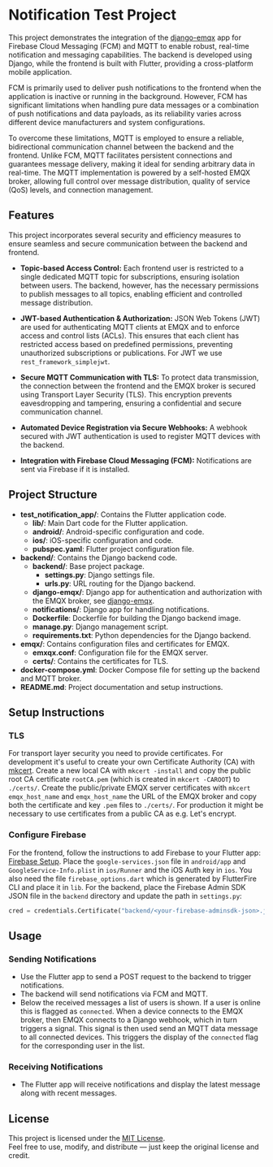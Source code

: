 # Notification Test Project

This project demonstrates the integration of the [django-emqx](https://github.com/jakobatgithub/django-emqx) app for Firebase Cloud Messaging (FCM) and MQTT to enable robust, real-time notification and messaging capabilities. The backend is developed using Django, while the frontend is built with Flutter, providing a cross-platform mobile application.

FCM is primarily used to deliver push notifications to the frontend when the application is inactive or running in the background. However, FCM has significant limitations when handling pure data messages or a combination of push notifications and data payloads, as its reliability varies across different device manufacturers and system configurations.

To overcome these limitations, MQTT is employed to ensure a reliable, bidirectional communication channel between the backend and the frontend. Unlike FCM, MQTT facilitates persistent connections and guarantees message delivery, making it ideal for sending arbitrary data in real-time. The MQTT implementation is powered by a self-hosted EMQX broker, allowing full control over message distribution, quality of service (QoS) levels, and connection management.

## Features

This project incorporates several security and efficiency measures to ensure seamless and secure communication between the backend and frontend.

- **Topic-based Access Control:**
    Each frontend user is restricted to a single dedicated MQTT topic for subscriptions, ensuring isolation between users. The backend, however, has the necessary permissions to publish messages to all topics, enabling efficient and controlled message distribution.

- **JWT-based Authentication & Authorization:**
    JSON Web Tokens (JWT) are used for authenticating MQTT clients at EMQX and to enforce access and control lists (ACLs). This ensures that each client has restricted access based on predefined permissions, preventing unauthorized subscriptions or publications. For JWT we use `rest_framework_simplejwt`.

- **Secure MQTT Communication with TLS:**
    To protect data transmission, the connection between the frontend and the EMQX broker is secured using Transport Layer Security (TLS). This encryption prevents eavesdropping and tampering, ensuring a confidential and secure communication channel.

- **Automated Device Registration via Secure Webhooks:**
    A webhook secured with JWT authentication is used to register MQTT devices with the backend.

- **Integration with Firebase Cloud Messaging (FCM):**
    Notifications are sent via Firebase if it is installed.

## Project Structure

- **test_notification_app/**: Contains the Flutter application code.
  - **lib/**: Main Dart code for the Flutter application.
  - **android/**: Android-specific configuration and code.
  - **ios/**: iOS-specific configuration and code.
  - **pubspec.yaml**: Flutter project configuration file.
- **backend/**: Contains the Django backend code.
  - **backend/**: Base project package.
    - **settings.py**: Django settings file.
    - **urls.py**: URL routing for the Django backend.
  - **django-emqx/**: Django app for authentication and authorization with the EMQX broker, see [django-emqx](https://github.com/jakobatgithub/django-emqx).
  - **notifications/**: Django app for handling notifications.
  - **Dockerfile**: Dockerfile for building the Django backend image.
  - **manage.py**: Django management script.
  - **requirements.txt**: Python dependencies for the Django backend.
- **emqx/**: Contains configuration files and certificates for EMQX.
  - **emxqx.conf**: Configuration file for the EMQX server.
  - **certs/**: Contains the certificates for TLS.
- **docker-compose.yml**: Docker Compose file for setting up the backend and MQTT broker.
- **README.md**: Project documentation and setup instructions.

## Setup Instructions

### TLS
For transport layer security you need to provide certificates. For development it's useful to create your own Certificate Authority (CA) with [mkcert](https://github.com/FiloSottile/mkcert). Create a new local CA with `mkcert -install` and copy the public root CA certificate `rootCA.pem` (which is created in `mkcert -CAROOT`) to `./certs/`. Create the public/private EMQX server certificates with `mkcert emqx_host_name` and `emqx_host_name` the URL of the EMQX broker and copy both the certificate and key `.pem` files to `./certs/`. For production it might be necessary to use certificates from a public CA as e.g. Let's encrypt.

### Configure Firebase
For the frontend, follow the instructions to add Firebase to your Flutter app: [Firebase Setup](https://firebase.google.com/docs/flutter/setup). Place the `google-services.json` file in `android/app` and `GoogleService-Info.plist` in `ios/Runner` and the iOS Auth key in `ios`. You also need the file `firebase_options.dart` which is generated by FlutterFire CLI and place it in `lib`.
For the backend, place the Firebase Admin SDK JSON file in the `backend` directory and update the path in `settings.py`:
```python
cred = credentials.Certificate("backend/<your-firebase-adminsdk-json>.json")
```

## Usage

### Sending Notifications

- Use the Flutter app to send a POST request to the backend to trigger notifications.
- The backend will send notifications via FCM and MQTT.
- Below the received messages a list of users is shown. If a user is online this is flagged as `connected`. When a device connects to the EMQX broker, then EMQX connects to a Django webhook, which in turn triggers a signal. This signal is then used send an MQTT data message to all connected devices. This triggers the display of the `connected` flag for the corresponding user in the list.

### Receiving Notifications

- The Flutter app will receive notifications and display the latest message along with recent messages.

## License

This project is licensed under the [MIT License](./LICENSE).  
Feel free to use, modify, and distribute — just keep the original license and credit.
